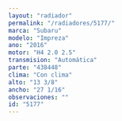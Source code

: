 ```yaml
---
layout: "radiador"
permalink: "/radiadores/5177/"
marca: "Subaru"
modelo: "Impreza"
ano: "2016"
motor: "H4 2.0 2.5"
transmision: "Automática"
parte: "438448"
clima: "Con clima"
alto: "13 3/8"
ancho: "27 1/16"
observaciones: ""
id: "5177"
---
```


